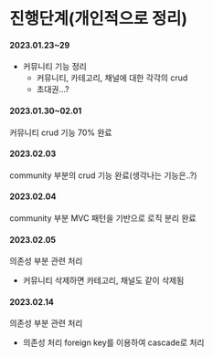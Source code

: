 # 진행단계(개인적으로 정리)

#### 2023.01.23~29
- 커뮤니티 기능 정리
  - 커뮤니티, 카테고리, 채널에 대한 각각의 crud
  - 초대권...?

#### 2023.01.30~02.01
커뮤니티 crud 기능 70% 완료

#### 2023.02.03
community 부분의 crud 기능 완료(생각나는 기능은..?)

#### 2023.02.04
community 부분 MVC 패턴을 기반으로 로직 분리 완료

#### 2023.02.05
의존성 부분 관련 처리
- 커뮤니티 삭제하면 카테고리, 채널도 같이 삭제됨

#### 2023.02.14
의존성 부분 관련 처리
- 의존성 처리 foreign key를 이용하여 cascade로 처리